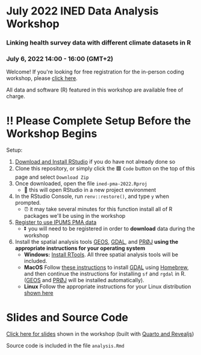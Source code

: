 # July 2022 INED Data Analysis Workshop 
### Linking health survey data with different climate datasets in R 
### July 6, 2022 14:00 - 16:00 (GMT+2)

Welcome! If you're looking for free registration for the in-person coding workshop, please [click here](https://www.ined.fr/en/news/scientific-meetings/seminaries-colloque-ined/population-environment-health-connecting-pixels/).

All data and software (R) featured in this workshop are available free of charge.

# 	:bangbang: Please Complete Setup Before the Workshop Begins

Setup: 

  1. [Download and Install RStudio](https://www.rstudio.com/products/rstudio/download/#download) if you do have not already done so
  2. Clone this repository, or simply click the :green_square: `Code` button on the top of this page and select `Download Zip`
  3. Once downloaded, open the file `ined-pma-2022.Rproj` 
      - :rocket: this will open RStudio in a new project environment 
  4. In the RStudio Console, run `renv::restore()`, and type `y` when prompted. 
      - :alarm_clock: it may take several minutes for this function install all of R packages we'll be using in the workshop
  5. [Register to use IPUMS PMA data](https://pma.ipums.org/pma/register.shtml)
      - :arrow_double_down:	you will need to be registered in order to **download** data during the workshop
  6. Install the spatial analysis tools [GEOS](https://libgeos.org/), [GDAL](http://www.gdal.org/), and [PRØJ](http://proj.org/) **using the appropriate instructions for your operating system**
      - **Windows:** [Install RTools](https://cran.r-project.org/bin/windows/Rtools/). All three spatial analysis tools will be included.
      - **MacOS** Follow [these instructions](https://r-spatial.github.io/sf/index.html#macos) to install [GDAL](http://www.gdal.org/) using [Homebrew](https://brew.sh/), and then continue the instructions for installing `sf` and `rgdal` in R. ([GEOS](https://libgeos.org/) and [PRØJ](http://proj.org/) will be installed automatically).
      - **Linux** Follow the appropriate instructions for your Linux distribution [shown here](https://r-spatial.github.io/sf/index.html#linux)

# Slides and Source Code

[Click here for slides]() shown in the workshop (built with [Quarto and Revealjs](https://quarto.org/docs/presentations/revealjs/))

Source code is included in the file `analysis.Rmd`

